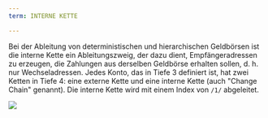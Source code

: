 ```yaml
---
term: INTERNE KETTE

---
```

Bei der Ableitung von deterministischen und hierarchischen Geldbörsen ist die interne Kette ein Ableitungszweig, der dazu dient, Empfängeradressen zu erzeugen, die Zahlungen aus derselben Geldbörse erhalten sollen, d. h. nur Wechseladressen. Jedes Konto, das in Tiefe 3 definiert ist, hat zwei Ketten in Tiefe 4: eine externe Kette und eine interne Kette (auch "Change Chain" genannt). Die interne Kette wird mit einem Index von `/1/` abgeleitet.

![](../../dictionnaire/assets/22.webp)
